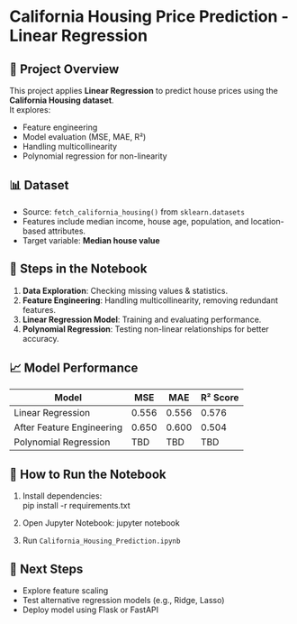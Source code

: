 # California Housing Price Prediction - Linear Regression

## 📌 Project Overview
This project applies **Linear Regression** to predict house prices using the **California Housing dataset**.  
It explores:
- Feature engineering
- Model evaluation (MSE, MAE, R²)
- Handling multicollinearity
- Polynomial regression for non-linearity

## 📊 Dataset
- Source: `fetch_california_housing()` from `sklearn.datasets`
- Features include median income, house age, population, and location-based attributes.
- Target variable: **Median house value**

## 🔧 Steps in the Notebook
1. **Data Exploration**: Checking missing values & statistics.
2. **Feature Engineering**: Handling multicollinearity, removing redundant features.
3. **Linear Regression Model**: Training and evaluating performance.
4. **Polynomial Regression**: Testing non-linear relationships for better accuracy.

## 📈 Model Performance
| Model                 | MSE   | MAE  | R² Score |
|----------------------|------|------|---------|
| Linear Regression   | 0.556 | 0.556 | 0.576   |
| After Feature Engineering | 0.650 | 0.600 | 0.504   |
| Polynomial Regression | TBD  | TBD  | TBD     |

## 📂 How to Run the Notebook
1. Install dependencies:  
pip install -r requirements.txt

2. Open Jupyter Notebook:
jupyter notebook

3. Run `California_Housing_Prediction.ipynb`

## 🚀 Next Steps
- Explore feature scaling
- Test alternative regression models (e.g., Ridge, Lasso)
- Deploy model using Flask or FastAPI
